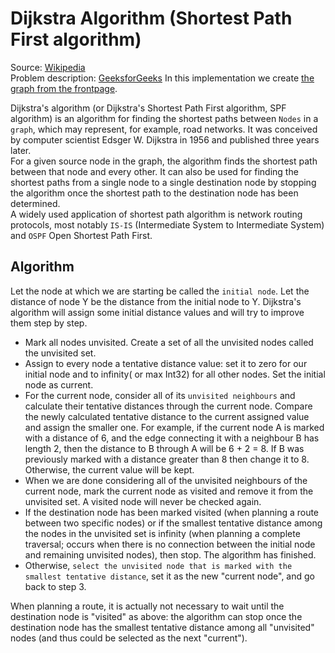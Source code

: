 # Dijkstra Algorithm (Shortest Path First algorithm)

Source: [Wikipedia](https://en.wikipedia.org/wiki/Dijkstra%27s_algorithm)  
Problem description: [GeeksforGeeks](https://www.geeksforgeeks.org/dijkstras-shortest-path-algorithm-greedy-algo-7/)
In this implementation we create [the graph from the frontpage](https://github.com/danrusei/algorithms_with_Go/tree/main/graph).

Dijkstra's algorithm (or Dijkstra's Shortest Path First algorithm, SPF algorithm) is an algorithm for finding the shortest paths between `Nodes` in a `graph`, which may represent, for example, road networks. It was conceived by computer scientist Edsger W. Dijkstra in 1956 and published three years later.  
For a given source node in the graph, the algorithm finds the shortest path between that node and every other. It can also be used for finding the shortest paths from a single node to a single destination node by stopping the algorithm once the shortest path to the destination node has been determined.  
A widely used application of shortest path algorithm is network routing protocols, most notably `IS-IS` (Intermediate System to Intermediate System) and `OSPF` Open Shortest Path First.

## Algorithm

Let the node at which we are starting be called the `initial node`. Let the distance of node Y be the distance from the initial node to Y. Dijkstra's algorithm will assign some initial distance values and will try to improve them step by step.

* Mark all nodes unvisited. Create a set of all the unvisited nodes called the unvisited set.
* Assign to every node a tentative distance value: set it to zero for our initial node and to infinity( or max Int32) for all other nodes. Set the initial node as current.
* For the current node, consider all of its `unvisited neighbours` and calculate their tentative distances through the current node. Compare the newly calculated tentative distance to the current assigned value and assign the smaller one. For example, if the current node A is marked with a distance of 6, and the edge connecting it with a neighbour B has length 2, then the distance to B through A will be 6 + 2 = 8. If B was previously marked with a distance greater than 8 then change it to 8. Otherwise, the current value will be kept.
* When we are done considering all of the unvisited neighbours of the current node, mark the current node as visited and remove it from the unvisited set. A visited node will never be checked again.
* If the destination node has been marked visited (when planning a route between two specific nodes) or if the smallest tentative distance among the nodes in the unvisited set is infinity (when planning a complete traversal; occurs when there is no connection between the initial node and remaining unvisited nodes), then stop. The algorithm has finished.
* Otherwise, `select the unvisited node that is marked with the smallest tentative distance`, set it as the new "current node", and go back to step 3.

When planning a route, it is actually not necessary to wait until the destination node is "visited" as above: the algorithm can stop once the destination node has the smallest tentative distance among all "unvisited" nodes (and thus could be selected as the next "current").
